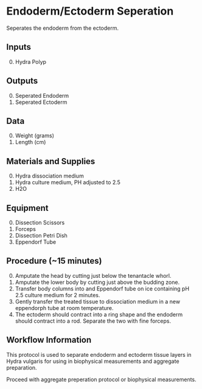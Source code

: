 Endoderm/Ectoderm Seperation
===

Seperates the endoderm from the ectoderm.

Inputs
---
0. Hydra Polyp

Outputs
---

0. Seperated Endoderm
0. Seperated Ectoderm

Data
---

0. Weight (grams)
0. Length (cm)

Materials and Supplies
---
0. Hydra dissociation medium
0. Hydra culture medium, PH adjusted to 2.5
0. H2O

Equipment
---

0. Dissection Scissors
0. Forceps
0. Dissection Petri Dish
0. Eppendorf Tube

Procedure (~15 minutes)
---

0. Amputate the head by cutting just below the tenantacle whorl.
0. Amputate the lower body by cutting just above the budding zone.
0. Transfer body columns into and Eppendorf tube on ice containing pH 2.5 culture medium for 2 minutes.
0. Gently transfer the treated tissue to dissociation medium in a new eppendorph tube at room temperature.
0. The ectoderm should contract into a ring shape and the endoderm should contract into a rod. Separate the two with fine forceps.

Workflow Information
---

This protocol is used to separate endoderm and ectoderm tissue layers in Hydra vulgaris for using in biophysical measurements and aggregate preparation.

Proceed with aggregate preperation protocol or biophysical measurements.




